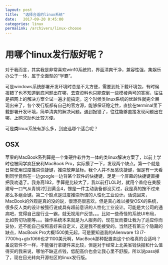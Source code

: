 ```yaml
---
layout: post
title:  "选择合适的linux系统"
date:   2017-09-20 0:45:00
categories: linux
permalink: /archivers/linux-choose
---
```


# 用哪个linux发行版好呢？

对于我而言，其实我是非常喜欢win10系统的，界面清爽干净，兼容性强，集娱乐办公于一体，属于全面型的“学霸”。

可是windows系统部署开发环境时总是不太方便，需要到处下载环境包，有时候报错了也不知道到底问题出在哪，去查资料也只能查到一些模棱两可的答案，往往是把网上的解决方案全试一遍才能搞定。这个时候类linux系统的优越性就完全展现出来了，各个发行版都有自己的官方源，能够保证稳定性，直接在terminal里下载部署开发环境，简单清爽的解决问题。遇到报错了，往往能够直接发现问题出在哪，上网求助也比较方便。

可是类linux系统有那么多，到底选哪个适合呢？

## OSX

苹果的MacBook系列算是一个集硬件软件为一体的类linux解决方案了，以前上学时也被同学疯狂安利MacBook Pro，实际摸了一下，发现两个缺点。第一个就是日常使用过度推崇快捷键，推崇放弃鼠标。我个人并不反感快捷键，但是有一天看到同学竟然在一边google一边背某个软件的快捷键，足足一个屏幕的快捷键直接把我劝退了。我身高182，手算是比较大了，我以前打LOL时，就用个盖伦在美服建号一口气从青铜2打到黄金4，愣是一件主动装备都没买过，我是真的按不过来那么多组合键。第二个缺点是过度推崇所谓的人性化工业设计。话说回来，MacBook的外观是真的没的说，很漂亮很喜欢。但是真心难以接受OSX的系统，很多反人类的设计被强行说成具有超前意识的人性化工业设计。可能是大公司的通病吧，觉得自己是行业一霸，就无视用户反馈。。。比如一些奇怪的系统UI布局，比如剪切功能等。。。操作系统本来就是为人服务的，现在反而要让我为了适应你而妥协，还不能自己按照喜好来自定义，这是我不能接受的。当然还有第三个隐藏的缺点，MacBook Pro大概1500美元起，可是要知道我的Alienware 13 i7-7700hq+gtx1066也才1100美元啊，MacBook那种配置卖这个价格真的合适吗？虽说软件不一样，不能强行拿硬件来比较，但是对于经常上北美省钱快报和什么值得买的我来说，哪怕不缺这点钱，低配高价也会让我心里不舒服。所以说pass掉了，现在目光转向开源社区的linux发行版。

